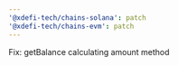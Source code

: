 ```yaml
---
'@xdefi-tech/chains-solana': patch
'@xdefi-tech/chains-evm': patch
---
```


Fix: getBalance calculating amount method
